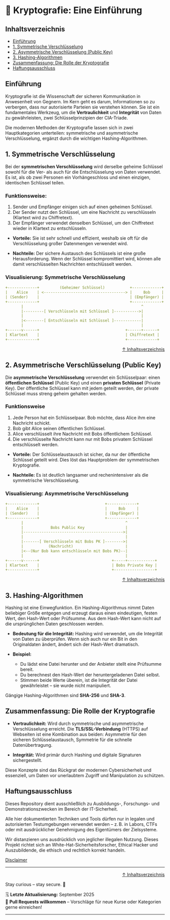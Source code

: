 # 🔐 Kryptografie: Eine Einführung
## Inhaltsverzeichnis
- [Einführung](#einführung)
- [1. Symmetrische Verschlüsselung](#1-symmetrische-verschlüsselung)
- [2. Asymmetrische Verschlüsselung (Public Key)](#2-asymmetrische-verschlüsselung-public-key)
- [3. Hashing-Algorithmen](#3-hashing-algorithmen)
- [Zusammenfassung: Die Rolle der Kryptografie](#zusammenfassung-die-rolle-der-kryptografie)
- [Haftungsausschluss](#haftungsausschluss)

## Einführung
Kryptografie ist die Wissenschaft der sicheren Kommunikation in Anwesenheit von Gegnern. Im Kern geht es darum, Informationen so zu verbergen, dass nur autorisierte Parteien sie verstehen können. Sie ist ein fundamentales Werkzeug, um die **Vertraulichkeit** und **Integrität** von Daten zu gewährleisten, zwei Schlüsselprinzipien der CIA-Triade.

Die modernen Methoden der Kryptografie lassen sich in zwei Hauptkategorien unterteilen: symmetrische und asymmetrische Verschlüsselung, ergänzt durch die wichtigen Hashing-Algorithmen.

## 1. Symmetrische Verschlüsselung
Bei der **symmetrischen Verschlüsselung** wird derselbe geheime Schlüssel sowohl für die Ver- als auch für die Entschlüsselung von Daten verwendet. Es ist, als ob zwei Personen ein Vorhängeschloss und einen einzigen, identischen Schlüssel teilen.

### Funktionsweise:

1. Sender und Empfänger einigen sich auf einen geheimen Schlüssel.
2. Der Sender nutzt den Schlüssel, um eine Nachricht zu verschlüsseln (Klartext wird zu Chiffretext).
3. Der Empfänger verwendet denselben Schlüssel, um den Chiffretext wieder in Klartext zu entschlüsseln.

- **Vorteile:** Sie ist sehr schnell und effizient, weshalb sie oft für die Verschlüsselung großer Datenmengen verwendet wird.

- **Nachteile:** Der sichere Austausch des Schlüssels ist eine große Herausforderung. Wenn der Schlüssel kompromittiert wird, können alle damit verschlüsselten Nachrichten entschlüsselt werden.

### Visualisierung: Symmetrische Verschlüsselung
```yaml
+-------------+         (Geheimer Schlüssel)           +-------------+
|    Alice    | <------------------------------------> |     Bob     |
| (Sender)    |                                        | (Empfänger) |
+-------------+                                        +-------------+
       |                                                    ^
       |---------[ Verschlüsseln mit Schlüssel ]----------->|
       |                                                    |
       |<--------[ Entschlüsseln mit Schlüssel ]------------|
       |                                                    |
+------v------+                                      +------+------+
| Klartext    |                                      | Chiffretext |
+-------------+                                      +-------------+
```

<div align=right>

[↑ Inhaltsverzeichnis](#inhaltsverzeichnis)

</div>

## 2. Asymmetrische Verschlüsselung (Public Key)

Die **asymmetrische Verschlüsselung** verwendet ein Schlüsselpaar: einen **öffentlichen Schlüssel** (Public Key) und einen **privaten Schlüssel** (Private Key). Der öffentliche Schlüssel kann mit jedem geteilt werden, der private Schlüssel muss streng geheim gehalten werden.

### Funktionsweise

1. Jede Person hat ein Schlüsselpaar. Bob möchte, dass Alice ihm eine Nachricht schickt.
2. Bob gibt Alice seinen öffentlichen Schlüssel.
3. Alice verschlüsselt ihre Nachricht mit Bobs öffentlichem Schlüssel.
4. Die verschlüsselte Nachricht kann nur mit Bobs privatem Schlüssel entschlüsselt werden.

- **Vorteile:** Der Schlüsselaustausch ist sicher, da nur der öffentliche Schlüssel geteilt wird. Dies löst das Hauptproblem der symmetrischen Kryptografie.

- **Nachteile:** Es ist deutlich langsamer und rechenintensiver als die symmetrische Verschlüsselung.

### Visualisierung: Asymmetrische Verschlüsselung
```yaml
+-------------+                             +-------------+
|    Alice    |                             |     Bob     |
| (Sender)    |                             | (Empfänger) |
+-------------+                             +-------------+
       |                                             ^
       |            Bobs Public Key                  |
       |-------------------------------------------->|
       |                                             |
       |-------[ Verschlüsseln mit Bobs PK ]-------->|
       |           (Nachricht)                       |
       |<--(Nur Bob kann entschlüsseln mit Bobs PK)--|
       |                                             |
+------v------+                                +-----+------------+
| Klartext    |                                | Bobs Private Key |
+-------------+                                +------------------+
```

<div align=right>

[↑ Inhaltsverzeichnis](#inhaltsverzeichnis)

</div>

## 3. Hashing-Algorithmen
Hashing ist eine Einwegfunktion. Ein Hashing-Algorithmus nimmt Daten beliebiger Größe entgegen und erzeugt daraus einen eindeutigen, festen Wert, den Hash-Wert oder Prüfsumme. Aus dem Hash-Wert kann nicht auf die ursprünglichen Daten geschlossen werden.

- **Bedeutung für die Integrität:** Hashing wird verwendet, um die Integrität von Daten zu überprüfen. Wenn sich auch nur ein Bit in den Originaldaten ändert, ändert sich der Hash-Wert dramatisch.

- **Beispiel:**

    - Du lädst eine Datei herunter und der Anbieter stellt eine Prüfsumme bereit.
    - Du berechnest den Hash-Wert der heruntergeladenen Datei selbst.
    - Stimmen beide Werte überein, ist die Integrität der Datei gewährleistet – sie wurde nicht manipuliert.

Gängige Hashing-Algorithmen sind **SHA-256** und **SHA-3**.

## Zusammenfassung: Die Rolle der Kryptografie

- **Vertraulichkeit:** Wird durch symmetrische und asymmetrische Verschlüsselung erreicht. Die **TLS/SSL-Verbindung** (HTTPS) auf Webseiten ist eine Kombination aus beiden: Asymmetrie für den sicheren Schlüsselaustausch, Symmetrie für die schnelle Datenübertragung.

- **Integrität:** Wird primär durch Hashing und digitale Signaturen sichergestellt.

Diese Konzepte sind das Rückgrat der modernen Cybersicherheit und essenziell, um Daten vor unerlaubtem Zugriff und Manipulation zu schützen.

## Haftungsausschluss

Dieses Repository dient ausschließlich zu Ausbildungs-, Forschungs- und Demonstrationszwecken im Bereich der IT-Sicherheit.

Alle hier dokumentierten Techniken und Tools dürfen nur in legalen und autorisierten Testumgebungen verwendet werden – z. B. in Labors, CTFs oder mit ausdrücklicher Genehmigung des Eigentümers der Zielsysteme.

Wir distanzieren uns ausdrücklich von jeglicher illegalen Nutzung.
Dieses Projekt richtet sich an White-Hat-Sicherheitsforscher, Ethical Hacker und Auszubildende, die ethisch und rechtlich korrekt handeln.

[Disclaimer](/00-disclaimer/disclaimer.md)

--- 

<div align=right>

[↑ Inhaltsverzeichnis](#inhaltsverzeichnis)

</div>

Stay curious – stay secure. 🔐

🗓️ **Letzte Aktualisierung:** September 2025  
🤝 **Pull Requests willkommen** – Vorschläge für neue Kurse oder Kategorien gerne einreichen!

---
